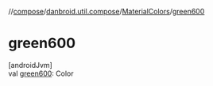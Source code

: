//[compose](../../../index.md)/[danbroid.util.compose](../index.md)/[MaterialColors](index.md)/[green600](green600.md)

# green600

[androidJvm]\
val [green600](green600.md): Color
